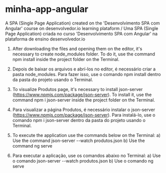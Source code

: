 # minha-app-angular
A SPA (Single Page Application) created on the 'Desenvolvimento SPA com Angular' course on desenvolvedor.io learning plataform / Uma SPA (Single Page Application) criada no curso 'Desenvolvimento SPA com Angular' na plataforma de ensino desenvolvedor.io

1) After downloading the files and opening them on the editor, it's necessary to create node_modules folder. To do it, use the command npm install inside the project folder on the Terminal.
1) Depois de baixar os arquivos e abrí-los no editor, é necessário criar a pasta node_modules. Para fazer isso, use o comando npm install dentro da pasta do projeto usando o Terminal. 

2) To visualize Produtos page, it's necessary to install json-server (https://www.npmjs.com/package/json-server). To install it, use the command npm i json-server inside the project folder on the Terminal. 
2) Para visualizar a página Produtos, é necessário instalar o json-server (https://www.npmjs.com/package/json-server). Para instalá-lo, use o comando npm i json-server dentro da pasta do projeto usando o Terminal. 

3) To execute the application use the commands below on the Terminal:
  a) Use the command json-server --watch produtos.json
  b) Use the command ng serve
3) Para executar a aplicação, use os comandos abaixo no Terminal:
  a) Use o comando json-server --watch produtos.json
  b) Use o comando ng serve
